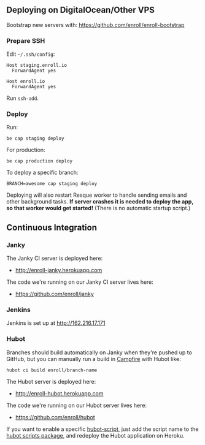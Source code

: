 ## Deploying on DigitalOcean/Other VPS

Bootstrap new servers with: https://github.com/enroll/enroll-bootstrap

### Prepare SSH

Edit `~/.ssh/config`:

    Host staging.enroll.io
      ForwardAgent yes

    Host enroll.io
      ForwardAgent yes

Run `ssh-add`.

### Deploy

Run:

    be cap staging deploy

For production:

    be cap production deploy

To deploy a specific branch:

    BRANCH=awesome cap staging deploy

Deploying will also restart Resque worker to handle sending emails and other background tasks. **If server crashes it is needed to deploy the app, so that worker would get started!** (There is no automatic startup script.)

## Continuous Integration

### Janky

The Janky CI server is deployed here:
* http://enroll-janky.herokuapp.com

The code we're running on our Janky CI server lives here:
* https://github.com/enroll/janky

### Jenkins

Jenkins is set up at http://162.216.17.171

### Hubot

Branches should build automatically on Janky when they're pushed up to
GitHub, but you can manually run a build in [Campfire](chat) with Hubot like:

    hubot ci build enroll/branch-name

The Hubot server is deployed here:
* http://enroll-hubot.herokuapp.com

The code we're running on our Hubot server lives here:
* https://github.com/enroll/hubot

If you want to enable a specific [hubot-script](hubot-scripts), just add
the script name to the [hubot scripts package](hubot-script-json), and
redeploy the Hubot application on Heroku.

[chat]: https://launchwise.campfirenow.com/room/564908
[hubot-scripts]: http://hubot-script-catalog.herokuapp.com
[hubot-scripts-json]: https://github.com/enroll/hubot/blob/master/hubot-scripts.json
